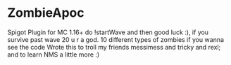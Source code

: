 # ZombieApoc

Spigot Plugin for MC 1.16+
do !startWave and then good luck :), if you survive past wave 20 u r a god.
10 different types of zombies if you wanna see the code
Wrote this to troll my friends messimess and tricky and rexl; and to learn NMS a little more :)